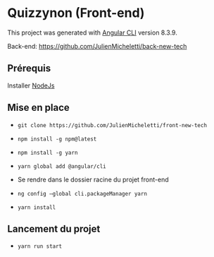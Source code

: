 # Quizzynon (Front-end)

This project was generated with [Angular CLI](https://github.com/angular/angular-cli) version 8.3.9.

Back-end: https://github.com/JulienMicheletti/back-new-tech

## Prérequis

Installer [NodeJs](https://nodejs.org/en/)

## Mise en place

- `git clone https://github.com/JulienMicheletti/front-new-tech`

- `npm install -g npm@latest`

- `npm install -g yarn`

- `yarn global add @angular/cli`

- Se rendre dans le dossier racine du projet front-end

- `ng config –global cli.packageManager yarn`

- `yarn install`

## Lancement du projet 

- `yarn run start`
